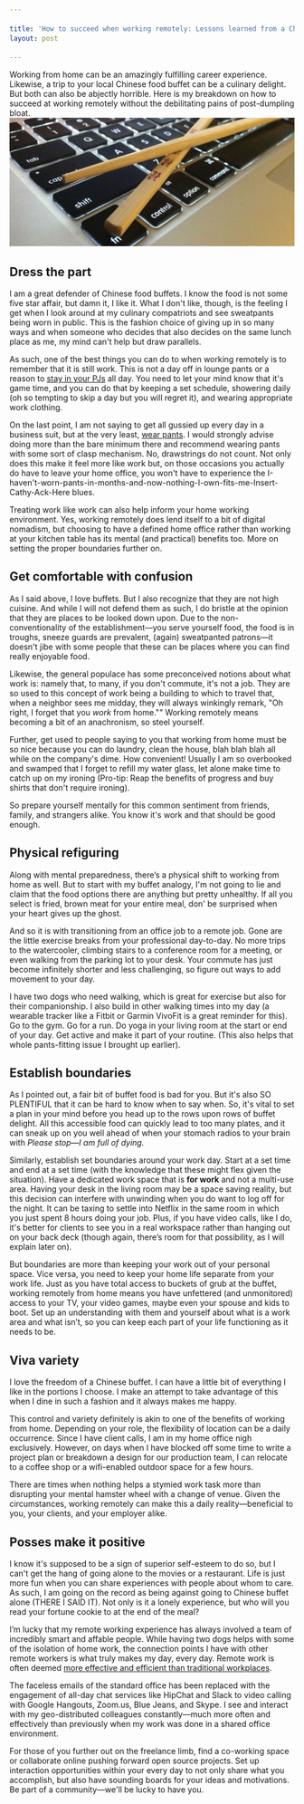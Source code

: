 ```yaml
---

title: 'How to succeed when working remotely: Lessons learned from a Chinese buffet'
layout: post

---
```

Working from home can be an amazingly fulfilling career experience. Likewise, a trip to your local Chinese food buffet can be a culinary delight. But both can also be abjectly horrible. Here is my breakdown on how to succeed at working remotely without the debilitating pains of post-dumpling bloat.
<img src="/images/chopsticks-keyboard.jpg" />

## Dress the part
I am a great defender of Chinese food buffets. I know the food is not some five star affair, but damn it, I like it. What I don't like, though, is the feeling I get when I look around at my culinary compatriots and see sweatpants being worn in public. This is the fashion choice of giving up in so many ways and when someone who decides that also decides on the same lunch place as me, my mind can't help but draw parallels.

As such, one of the best things you can do to when working remotely is to remember that it is still work. This is not a day off in lounge pants or a reason to <a href="http://3.bp.blogspot.com/-PjtOzpyTo_c/U03nNzI2mVI/AAAAAAAAOH0/ytQPgIvYKRI/s1600/Footie-Pajamas.jpg">stay in your PJs</a> all day. You need to let your mind know that it's game time, and you can do that by keeping a set schedule, showering daily (oh so tempting to skip a day but you will regret it), and wearing appropriate work clothing.

On the last point, I am not saying to get all gussied up every day in a business suit, but at the very least, <a href="http://scottberkun.com/yearwithoutpants/">wear pants</a>. I would strongly advise doing more than the bare minimum there and recommend wearing pants with some sort of clasp mechanism. No, drawstrings do not count. Not only does this make it feel more like work but, on those occasions you actually do have to leave your home office, you won't have to experience the I-haven't-worn-pants-in-months-and-now-nothing-I-own-fits-me-Insert-Cathy-Ack-Here blues.

Treating work like work can also help inform your home working environment. Yes, working remotely does lend itself to a bit of digital nomadism, but choosing to have a defined home office rather than working at your kitchen table has its mental (and practical) benefits too. More on setting the proper boundaries further on.

## Get comfortable with confusion
As I said above, I love buffets. But I also recognize that they are not high cuisine. And while I will not defend them as such, I do bristle at the opinion that they are places to be looked down upon. Due to the non-conventionality of the establishment—you serve yourself food, the food is in troughs, sneeze guards are prevalent, (again) sweatpanted patrons&mdash;it doesn't jibe with some people that these can be places where you can find really enjoyable food.

Likewise, the general populace has some preconceived notions about what work is: namely that, to many, if you don't commute, it's not a job. They are so used to this concept of work being a building to which to travel that, when a neighbor sees me midday, they will always winkingly remark, "Oh right, I forget that you _work_ from home."" Working remotely means becoming a bit of an anachronism, so steel yourself.

Further, get used to people saying to you that working from home must be so nice because you can do laundry, clean the house, blah blah blah all while on the company's dime. How convenient! Usually I am so overbooked and swamped that I forget to refill my water glass, let alone make time to catch up on my ironing (Pro-tip: Reap the benefits of progress and buy shirts that don't require ironing).

So prepare yourself mentally for this common sentiment from friends, family, and strangers alike. You know it's work and that should be good enough.

## Physical refiguring
Along with mental preparedness, there’s a physical shift to working from home as well. But to start with my buffet analogy, I'm not going to lie and claim that the food options there are anything but pretty unhealthy. If all you select is fried, brown meat for your entire meal, don' be surprised when your heart gives up the ghost.
<img src="https://media.giphy.com/media/vjGyYSsF765wc/giphy.gif" alt="" />

And so it is with transitioning from an office job to a remote job. Gone are the little exercise breaks from your professional day-to-day. No more trips to the watercooler, climbing stairs to a conference room for a meeting, or even walking from the parking lot to your desk. Your commute has just become infinitely shorter and less challenging, so figure out ways to add movement to your day.

I have two dogs who need walking, which is great for exercise but also for their companionship. I also build in other walking times into my day (a wearable tracker like a Fitbit or Garmin VivoFit is a great reminder for this). Go to the gym. Go for a run. Do yoga in your living room at the start or end of your day. Get active and make it part of your routine. (This also helps that whole pants-fitting issue I brought up earlier).

## Establish boundaries
As I pointed out, a fair bit of buffet food is bad for you. But it's also SO PLENTIFUL that it can be hard to know when to say when. So, it's vital to set a plan in your mind before you head up to the rows upon rows of buffet delight. All this accessible food can quickly lead to too many plates, and it can sneak up on you well ahead of when your stomach radios to your brain with _Please stop&mdash;I am full of dying._

Similarly, establish set boundaries around your work day. Start at a set time and end at a set time (with the knowledge that these might flex given the situation). Have a dedicated work space that is **for work** and not a multi-use area. Having your desk in the living room may be a space saving reality, but this decision can interfere with unwinding when you do want to log off for the night. It can be taxing to settle into Netflix in the same room in which you just spent 8 hours doing your job. Plus, if you have video calls, like I do, it's better for clients to see you in a real workspace rather than hanging out on your back deck (though again, there’s room for that possibility, as I will explain later on).

But boundaries are more than keeping your work out of your personal space. Vice versa, you need to keep your home life separate from your work life. Just as you have total access to buckets of grub at the buffet, working remotely from home means you have unfettered (and unmonitored) access to your TV, your video games, maybe even your spouse and kids to boot. Set up an understanding with them and yourself about what is a work area and what isn’t, so you can keep each part of your life functioning as it needs to be.

## Viva variety
I love the freedom of a Chinese buffet. I can have a little bit of everything I like in the portions I choose. I make an attempt to take advantage of this when I dine in such a fashion and it always makes me happy.

This control and variety definitely is akin to one of the benefits of working from home. Depending on your role, the flexibility of location can be a daily occurrence. Since I have client calls, I am in my home office nigh exclusively. However, on days when I have blocked off some time to write a project plan or breakdown a design for our production team, I can relocate to a coffee shop or a wifi-enabled outdoor space for a few hours.

There are times when nothing helps a stymied work task more than disrupting your mental hamster wheel with a change of venue. Given the circumstances, working remotely can make this a daily reality—beneficial to you, your clients, and your employer alike.

## Posses make it positive
I know it's supposed to be a sign of superior self-esteem to do so, but I can't get the hang of going alone to the movies or a restaurant. Life is just more fun when you can share experiences with people about whom to care. As such, I am going on the record as being against going to Chinese buffet alone (THERE I SAID IT). Not only is it a lonely experience, but who will you read your fortune cookie to at the end of the meal?

I’m lucky that my remote working experience has always involved a team of incredibly smart and affable people. While having two dogs helps with some of the isolation of home work, the connection points I have with other remote workers is what truly makes my day, every day. Remote work is often deemed <a href="http://blog.heyflock.com/10-stats-that-will-change-the-way-you-think-about-remote-work/">more effective and efficient than traditional workplaces</a>.

The faceless emails of the standard office has been replaced with the engagement of all-day chat services like HipChat and Slack to video calling with Google Hangouts, Zoom.us, Blue Jeans, and Skype. I see and interact with my geo-distributed colleagues constantly&mdash;much more often and effectively than previously when my work was done in a shared office environment.

For those of you further out on the freelance limb, find a co-working space or collaborate online pushing forward open source projects. Set up interaction opportunities within your every day to not only share what you accomplish, but also have sounding boards for your ideas and motivations. Be part of a community&mdash;we'll be lucky to have you.
